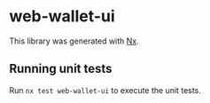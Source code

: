 # web-wallet-ui

This library was generated with [Nx](https://nx.dev).

## Running unit tests

Run `nx test web-wallet-ui` to execute the unit tests.
